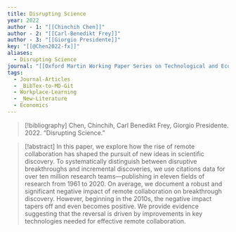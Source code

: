 ```yaml
---
title: Disrupting Science
year: 2022
author - 1: "[[Chinchih Chen]]"
author - 2: "[[Carl-Benedikt Frey]]"
author - 3: "[[Giorgio Presidente]]"
key: "[[@Chen2022-fx]]"
aliases:
  - Disrupting Science
journal: "[[Oxford Martin Working Paper Series on Technological and Economic Change]]"
tags:
  - Journal-Articles
  - _BibTex-to-MD-Git
  - Workplace-Learning
  - _New-Literature
  - Economics
---
```


> [!bibliography]
> Chen, Chinchih, Carl Benedikt Frey, Giorgio Presidente. 2022. “Disrupting Science.” 

> [!abstract]
> In this paper, we explore how the rise of remote collaboration has shaped the pursuit of new ideas in scientific discovery. To systematically distinguish between disruptive breakthroughs and incremental discoveries, we use citations data for over ten million research teams—publishing in eleven fields of research from 1961 to 2020. On average, we document a robust and significant negative impact of remote collaboration on breakthrough discovery. However, beginning in the 2010s, the negative impact tapers off and even becomes positive. We provide evidence suggesting that the reversal is driven by improvements in key technologies needed for effective remote collaboration.